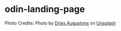 # odin-landing-page

Photo Credits:
Photo by <a href="https://unsplash.com/@driaug?utm_source=unsplash&utm_medium=referral&utm_content=creditCopyText">Dries Augustyns</a> on <a href="https://unsplash.com/s/photos/keyboards?utm_source=unsplash&utm_medium=referral&utm_content=creditCopyText">Unsplash</a>
